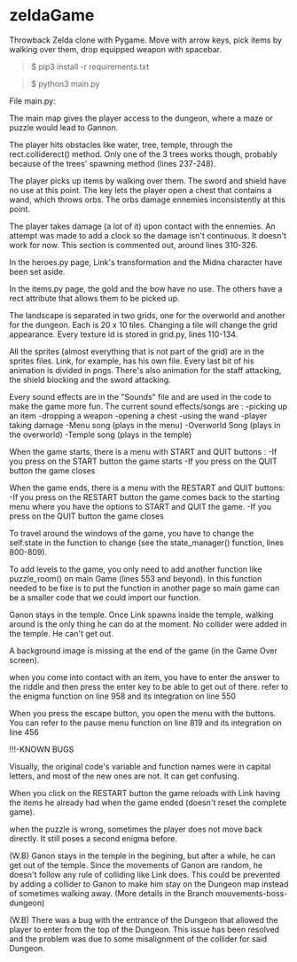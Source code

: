 # zeldaGame
Throwback Zelda clone with Pygame. Move with arrow keys, pick items by walking over them, drop equipped weapon with spacebar.

> $ pip3 install -r requirements.txt

> $ python3 main.py



File main.py:

The main map gives the player access to the dungeon, where a maze or puzzle would lead to Gannon. 

The player hits obstacles like water, tree, temple, through the rect.colliderect() method. Only one of the 3 trees works though, probably because of the trees' spawning method (lines 237-248).

The player picks up items by walking over them. The sword and shield have no use at this point. The key lets the player open a chest that contains a wand, which throws orbs. The orbs damage ennemies inconsistently at this point.

The player takes damage (a lot of it) upon contact with the ennemies. An attempt was made to add a clock so the damage isn't continuous. It doesn't work for now. This section is commented out, around lines 310-326.


In the heroes.py page, Link's transformation and the Midna character have been set aside.

In the items.py page, the gold and the bow have no use. The others have a rect attribute that allows them to be picked up.

The landscape is separated in two grids, one for the overworld and another for the dungeon. Each is 20 x 10 tiles. Changing a tile will change the grid appearance. Every texture id is stored in grid.py, lines 110-134.

All the sprites (almost everything that is not part of the grid) are in the sprites files. Link, for example, has his own file. Every last bit of his animation is divided in pngs. There's also animation for the staff attacking, the shield blocking and the sword attacking.

Every sound effects are in the "Sounds" file and are used in the code to make the game more fun. The current sound effects/songs are :
-picking up an item
-dropping a weapon
-opening a chest
-using the wand
-player taking damage
-Menu song (plays in the menu)
-Overworld Song (plays in the overworld)
-Temple song (plays in the temple)

When the game starts, there is a menu with START and QUIT buttons : 
-If you press on the START button the game starts
-If you press on the QUIT button the game closes

When the game ends, there is a menu with the RESTART and QUIT buttons:
-If you press on the RESTART button the game comes back to the starting menu where you have the options to START and QUIT the game.
-If you press on the QUIT button the game closes

To travel around the windows of the game, you have to change the self.state in the function to change (see the state_manager() function, lines 800-809).

To add levels to the game, you only need to add another function like puzzle_room() on main Game (lines 553 and beyond).
In this function needed to be fixe is to put the function in another page so main game can be a smaller code that we could import our function.

Ganon stays in the temple.
Once Link spawns inside the temple, walking around is the only thing he can do at the moment. No collider were added in the temple. He can't get out.

A background image is missing at the end of the game (in the Game Over screen). 

when you come into contact with an item, you have to enter the answer to the riddle and then press the enter key to be able to get out of there. refer to the enigma function on line 958 and its integration on line 550

When you press the escape button, you open the menu with the buttons. You can refer to the pause menu function on line 819 and its integration on line 456

!!!-KNOWN BUGS

Visually, the original code's variable and function names were in capital letters, and most of the new ones are not. It can get confusing.


When you click on the RESTART button the game reloads with Link having the items he already had when the game ended (doesn't reset the complete game).

when the puzzle is wrong, sometimes the player does not move back directly. It still poses a second enigma before.


(W.B) Ganon stays in the temple in the begining, but after a while, he can get out of the temple. Since the movements of Ganon are random, he doesn't follow any rule of colliding like Link does. This could be prevented by adding a collider to Ganon to make him stay on the Dungeon map instead of sometimes walking away. (More details in the Branch mouvements-boss-dungeon)

(W.B) There was a bug with the entrance of the Dungeon that allowed the player to enter from the top of the Dungeon. This issue has been resolved and the problem was due to some misalignment of the collider for said Dungeon.    
